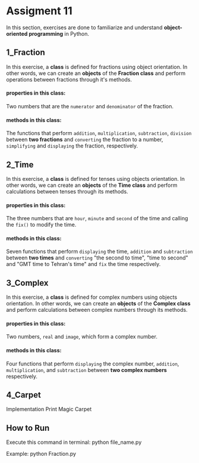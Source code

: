 # Assigment 11

In this section, exercises are done to familiarize and understand **object-oriented programming** in Python.


## 1_Fraction

In this exercise, a **class** is defined for fractions using object orientation.
In other words, we can create an **objects** of the **Fraction class** and perform operations between fractions through it's methods.

#### properties in this class:
Two numbers that are the `numerator` and `denominator` of the fraction.
#### methods in this class:
The functions that perform `addition`, `multiplication`, `subtraction`, `division` between **two fractions** and `converting` the fraction to a number, `simplifying` and `displaying` the fraction, respectively.

## 2_Time

In this exercise, a **class** is defined for tenses using objects orientation. In other words, we can create an **objects** of the **Time class** and perform calculations between tenses through its methods.

#### properties in this class:

The three numbers that are `hour`, `minute` and `second` of the time and calling the `fix()` to modify the time.

#### methods in this class:

Seven functions that perform `displaying` the time, `addition` and `subtraction` between **two times** and `converting` "the second to time", "time to second" and "GMT time to Tehran's time" and `fix` the time respectively.


## 3_Complex

In this exercise, a **class** is defined for complex numbers using objects orientation. In other words, we can create an **objects** of the **Complex class** and perform calculations between complex numbers through its methods. 

#### properties in this class:

Two numbers, `real` and `image`, which form a complex number.

#### methods in this class:

Four functions that perform `displaying` the complex number, `addition`, `multiplication`, and `subtraction` between **two complex numbers** respectively.

## 4_Carpet

Implementation Print Magic Carpet

## How to Run
Execute this command in terminal: python file_name.py

Example: python Fraction.py